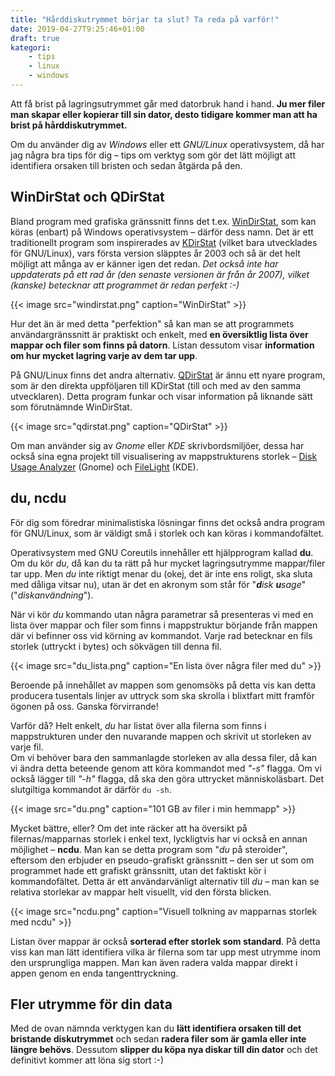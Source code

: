 ```yaml
---
title: "Hårddiskutrymmet börjar ta slut? Ta reda på varför!"
date: 2019-04-27T9:25:46+01:00
draft: true
kategori:
    - tips
    - linux
    - windows
---
```


Att få brist på lagringsutrymmet går med datorbruk hand i hand. **Ju mer filer man skapar eller kopierar till sin dator, desto tidigare kommer man att ha brist på hårddiskutrymmet.**

Om du använder dig av *Windows* eller ett *GNU/Linux* operativsystem, då har jag några bra tips för dig – tips om verktyg som gör det lätt möjligt att identifiera orsaken till bristen och sedan åtgärda på den.

## WinDirStat och QDirStat

Bland program med grafiska gränssnitt finns det t.ex. [WinDirStat](https://windirstat.net/), som kan köras (enbart) på Windows operativsystem – därför dess namn. Det är ett traditionellt program som inspirerades av [KDirStat](http://kdirstat.sourceforge.net/) (vilket bara utvecklades för GNU/Linux), vars första version släpptes år 2003 och så är det helt möjligt att många av er känner igen det redan. *Det också inte har uppdaterats på ett rad år (den senaste versionen är från år 2007), vilket (kanske) betecknar att programmet är redan perfekt :-)*

{{< image src="windirstat.png" caption="WinDirStat" >}}

Hur det än är med detta "perfektion" så kan man se att programmets användargränssnitt är praktiskt och enkelt, med **en översiktlig lista över mappar och filer som finns på datorn**. Listan dessutom visar **information om hur mycket lagring varje av dem tar upp**.

På GNU/Linux finns det andra alternativ. [QDirStat](https://github.com/shundhammer/qdirstat) är ännu ett nyare program, som är den direkta uppföljaren till KDirStat (till och med av den samma utvecklaren). Detta program funkar och visar information på liknande sätt som förutnämnde WinDirStat.

{{< image src="qdirstat.png" caption="QDirStat" >}}

Om man använder sig av *Gnome* eller *KDE* skrivbordsmiljöer, dessa har också sina egna projekt till visualisering av mappstrukturens storlek – [Disk Usage Analyzer](https://en.wikipedia.org/wiki/Disk_Usage_Analyzer) (Gnome) och [FileLight](https://kde.org/applications/utilities/filelight) (KDE).

## du, ncdu

För dig som föredrar minimalistiska lösningar finns det också andra program för GNU/Linux, som är väldigt små i storlek och kan köras i kommandofältet.

Operativsystem med GNU Coreutils innehåller ett hjälpprogram kallad **du**. Om du kör *du*, då kan du ta rätt på hur mycket lagringsutrymme mappar/filer tar upp. Men *du* inte riktigt menar du (okej, det är inte ens roligt, ska sluta med dåliga vitsar nu), utan är det en akronym som står för "***d**isk **u**sage*" ("*diskanvändning*").

När vi kör *du* kommando utan några parametrar så presenteras vi med en lista över mappar och filer som finns i mappstruktur börjande från mappen där vi befinner oss vid körning av kommandot. Varje rad betecknar en fils storlek (uttryckt i bytes) och sökvägen till denna fil.

{{< image src="du_lista.png" caption="En lista över några filer med du" >}}

Beroende på innehållet av mappen som genomsöks på detta vis kan detta producera tusentals linjer av uttryck som ska skrolla i blixtfart mitt framför ögonen på oss. Ganska förvirrande!

Varför då? Helt enkelt, *du* har listat över alla filerna som finns i mappstrukturen under den nuvarande mappen och skrivit ut storleken av varje fil.  
Om vi behöver bara den sammanlagde storleken av alla dessa filer, då kan vi ändra detta beteende genom att köra kommandot med *"-s"* flagga. Om vi också lägger till *"-h"* flagga, då ska den göra uttrycket människoläsbart. Det slutgiltiga kommandot är därför `du -sh`.

{{< image src="du.png" caption="101 GB av filer i min hemmapp" >}}

Mycket bättre, eller? Om det inte räcker att ha översikt på filernas/mapparnas storlek i enkel text, lyckligtvis har vi också en annan möjlighet – **ncdu**. Man kan se detta program som "*du* på steroider", eftersom den erbjuder en pseudo-grafiskt gränssnitt – den ser ut som om programmet hade ett grafiskt gränssnitt, utan det faktiskt kör i kommandofältet. Detta är ett användarvänligt alternativ till *du* – man kan se relativa storlekar av mappar helt visuellt, vid den första blicken.

{{< image src="ncdu.png" caption="Visuell tolkning av mapparnas storlek med ncdu" >}}

Listan över mappar är också **sorterad efter storlek som standard**. På detta viss kan man lätt identifiera vilka är filerna som tar upp mest utrymme inom den ursprungliga mappen. Man kan även radera valda mappar direkt i appen genom en enda tangenttryckning.

## Fler utrymme för din data

Med de ovan nämnda verktygen kan du **lätt identifiera orsaken till det bristande diskutrymmet** och sedan **radera filer som är gamla eller inte längre behövs**. Dessutom **slipper du köpa nya diskar till din dator** och det definitivt kommer att löna sig stort :-)
